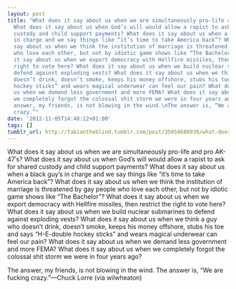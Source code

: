 ```yaml
---
layout: post
title: "What does it say about us when we are simultaneously pro-life and pro AK-47′s?
  What does it say about us when God’s will would allow a rapist to ask for shared
  custody and child support payments? What does it say about us when a black guy’s
  in charge and we say things like “it’s time to take America back”? What does it
  say about us when we think the institution of marriage is threatened by gay people
  who love each other, but not by idiotic game shows like “The Bachelor”? What does
  it say about us when we export democracy with Hellfire missiles, then restrict the
  right to vote here? What does it say about us when we build nuclear submarines to
  defend against exploding vests? What does it say about us when we think a guy who
  doesn’t drink, doesn’t smoke, keeps his money offshore, stubs his toe and says “H-E-double
  hockey sticks” and wears magical underwear can feel our pain? What does it say about
  us when we demand less government and more FEMA? What does it say about us when
  we completely forgot the colossal shit storm we were in four years ago? \n\nThe
  answer, my friends, is not blowing in the wind.\nThe answer is, “We are fucking
  crazy.”"
date: '2012-11-05T14:40:12+01:00'
tags: []
tumblr_url: http://fabiantheblind.tumblr.com/post/35054680939/what-does-it-say-about-us-when-we-are
---
```

What does it say about us when we are simultaneously pro-life and pro AK-47′s? What does it say about us when God’s will would allow a rapist to ask for shared custody and child support payments? What does it say about us when a black guy’s in charge and we say things like “it’s time to take America back”? What does it say about us when we think the institution of marriage is threatened by gay people who love each other, but not by idiotic game shows like “The Bachelor”? What does it say about us when we export democracy with Hellfire missiles, then restrict the right to vote here? What does it say about us when we build nuclear submarines to defend against exploding vests? What does it say about us when we think a guy who doesn’t drink, doesn’t smoke, keeps his money offshore, stubs his toe and says “H-E-double hockey sticks” and wears magical underwear can feel our pain? What does it say about us when we demand less government and more FEMA? What does it say about us when we completely forgot the colossal shit storm we were in four years ago? 

The answer, my friends, is not blowing in the wind.
The answer is, “We are fucking crazy.”—Chuck Lorre (via wilwheaton)
